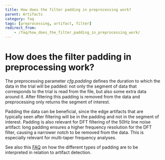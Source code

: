 ```yaml
---
title: How does the filter padding in preprocessing work?
parent: Artifacts
category: faq
tags: [preprocessing, artifact, filter]
redirect_from:
    - /faq/how_does_the_filter_padding_in_preprocessing_work/
---
```


# How does the filter padding in preprocessing work?

The preprocessing parameter _cfg.padding_ defines the duration to which the data in the trial will be padded: not only the segment of data that corresponds to the trial is read from the file, but also some extra data around it. After filtering this padding is removed from the data and preprocessing only returns the segment of interest.

Padding the data can be beneficial, since the edge artifacts that are typically seen after filtering will be in the padding and not in the segment of interest. Padding is also relevant for DFT filtering of the 50Hz line noise artifact: long padding ensures a higher frequency resolution for the DFT filter, causing a narrower notch to be removed from the data. This is especially relevant for multi-taper frequency analyses.

See also this [FAQ](/faq/artifact_padding) on how the different types of padding are to be interpreted in relation to artifact detection.

